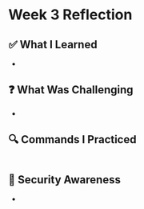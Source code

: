 # Week 3 Reflection

## ✅ What I Learned
- 

## ❓ What Was Challenging
- 

## 🔍 Commands I Practiced
```bash

```

## 🔐 Security Awareness
- 
